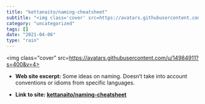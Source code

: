 ```yaml
---
title: "kettanaito/naming-cheatsheet"
subtitle: "<img class='cover' src=https://avatars.githubusercontent.com/u/14984911?s=400&v=4>"
category: "uncategorized"
tags: []
date: "2021-04-06"
type: "rain"
---
```

<img class="cover" src=https://avatars.githubusercontent.com/u/14984911?s=400&v=4>



* **Web site excerpt:** Some ideas on naming. Doesn’t take into account conventions or idioms from specific languages.

* **Link to site:** **[kettanaito/naming-cheatsheet](https://github.com/kettanaito/naming-cheatsheet)**
